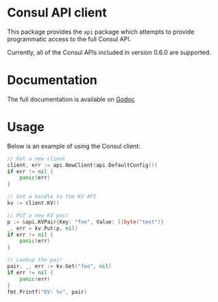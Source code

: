 Consul API client
=================

This package provides the `api` package which attempts to
provide programmatic access to the full Consul API.

Currently, all of the Consul APIs included in version 0.6.0 are supported.

Documentation
=============

The full documentation is available on [Godoc](https://godoc.org/github.com/hashicorp/consul/api)

Usage
=====

Below is an example of using the Consul client:

```go
// Get a new client
client, err := api.NewClient(api.DefaultConfig())
if err != nil {
    panic(err)
}

// Get a handle to the KV API
kv := client.KV()

// PUT a new KV pair
p := &api.KVPair{Key: "foo", Value: []byte("test")}
_, err = kv.Put(p, nil)
if err != nil {
    panic(err)
}

// Lookup the pair
pair, _, err := kv.Get("foo", nil)
if err != nil {
    panic(err)
}
fmt.Printf("KV: %v", pair)

```
